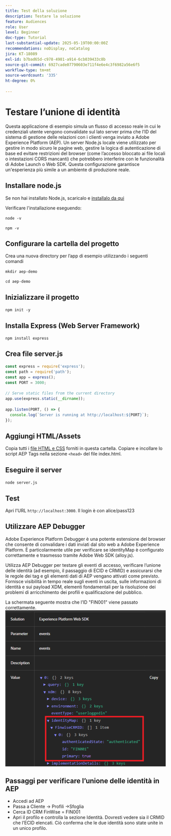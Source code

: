 ```yaml
---
title: Test della soluzione
description: Testare la soluzione
feature: Audiences
role: User
level: Beginner
doc-type: Tutorial
last-substantial-update: 2025-05-19T00:00:00Z
recommendations: noDisplay, noCatalog
jira: KT-18089
exl-id: b7bad65d-c978-4981-a914-6cb039433c8b
source-git-commit: 6927cade07790603e711f4e6e4c3f6982a56e6f5
workflow-type: tm+mt
source-wordcount: '335'
ht-degree: 0%

---
```


# Testare l’unione di identità

Questa applicazione di esempio simula un flusso di accesso reale in cui le credenziali utente vengono convalidate sul lato server prima che l’ID del sistema di gestione delle relazioni con i clienti venga inviato a Adobe Experience Platform (AEP). Un server Node.js locale viene utilizzato per gestire in modo sicuro le pagine web, gestire la logica di autenticazione di base ed evitare restrizioni del browser (come l’accesso bloccato ai file locali o intestazioni CORS mancanti) che potrebbero interferire con le funzionalità di Adobe Launch o Web SDK. Questa configurazione garantisce un&#39;esperienza più simile a un ambiente di produzione reale.

## Installare node.js

Se non hai installato Node.js, scaricalo e [installalo da qui](https://nodejs.org/)

Verificare l&#39;installazione eseguendo:

`node -v`

`npm -v`

## Configurare la cartella del progetto

Crea una nuova directory per l’app di esempio utilizzando i seguenti comandi

`mkdir aep-demo`

`cd aep-demo`

## Inizializzare il progetto

`npm init -y`

## Installa Express (Web Server Framework)

`npm install express`

## Crea file server.js

```javascript
const express = require('express');
const path = require('path');
const app = express();
const PORT = 3000;

// Serve static files from the current directory
app.use(express.static(__dirname));

app.listen(PORT, () => {
  console.log(`Server is running at http://localhost:${PORT}`);
});
```

## Aggiungi HTML/Assets

Copia tutti i [file HTML e CSS](assets/login-app-files.zip) forniti in questa cartella. Copiare e incollare lo script AEP Tags nella sezione `<head>` del file index.html.

## Eseguire il server

`node server.js`

## Test

Apri l&#39;URL `http://localhost:3000`. Il login è con alice/pass123

## Utilizzare AEP Debugger

Adobe Experience Platform Debugger è una potente estensione del browser che consente di convalidare i dati inviati dal sito web a Adobe Experience Platform. È particolarmente utile per verificare se identityMap è configurato correttamente e trasmesso tramite Adobe Web SDK (alloy.js).

Utilizza AEP Debugger per testare gli eventi di accesso, verificare l’unione delle identità (ad esempio, il passaggio di ECID e CRMID) e assicurarsi che le regole dei tag e gli elementi dati di AEP vengano attivati come previsto. Fornisce visibilità in tempo reale sugli eventi in uscita, sulle informazioni di identità e sui payload XDM, elementi fondamentali per la risoluzione dei problemi di arricchimento dei profili e qualificazione del pubblico.

La schermata seguente mostra che l’ID &quot;FIN001&quot; viene passato correttamente.
![aep-debugger](assets/aep-debugger.png)

## Passaggi per verificare l’unione delle identità in AEP

* Accedi ad AEP
* Passa a Cliente -> Profili ->Sfoglia
* Cerca ID CRM FinWise = FIN001
* Apri il profilo e controlla la sezione Identità. Dovresti vedere sia il CRMID che l’ECID elencati.   Ciò conferma che le due identità sono state unite in un unico profilo.



